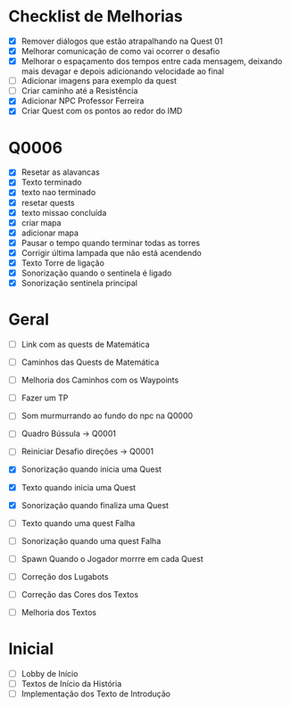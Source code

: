# Checklist de Melhorias

- [x] Remover diálogos que estão atrapalhando na Quest 01
- [x] Melhorar comunicação de como vai ocorrer o desafio
- [x] Melhorar o espaçamento dos tempos entre cada mensagem, deixando mais devagar e depois adicionando velocidade ao final
- [ ] Adicionar imagens para exemplo da quest
- [ ] Criar caminho até a Resistência
- [x] Adicionar NPC Professor Ferreira
- [x] Criar Quest com os pontos ao redor do IMD

# Q0006

- [x] Resetar as alavancas
- [x] Texto terminado
- [x] texto nao terminado
- [x] resetar quests
- [x] texto missao concluída
- [x] criar mapa
- [x] adicionar mapa
- [x] Pausar o tempo quando terminar todas as torres
- [x] Corrigir última lampada que não está acendendo
- [x] Texto Torre de ligação
- [x] Sonorização quando o sentinela é ligado
- [x] Sonorização sentinela principal

# Geral

- [ ] Link com as quests de Matemática
- [ ] Caminhos das Quests de Matemática
- [ ] Melhoria dos Caminhos com os Waypoints
- [ ] Fazer um TP

- [ ] Som murmurrando ao fundo do npc na Q0000
- [ ] Quadro Bússula -> Q0001
- [ ] Reiniciar Desafio direções -> Q0001
- [x] Sonorização quando inicia uma Quest
- [x] Texto quando inicia uma Quest
- [x] Sonorização quando finaliza uma Quest
- [ ] Texto quando uma quest Falha
- [ ] Sonorização quando uma quest Falha
- [ ] Spawn Quando o Jogador morrre em cada Quest
- [ ] Correção dos Lugabots
- [ ] Correção das Cores dos Textos
- [ ] Melhoria dos Textos

# Inicial

- [ ] Lobby de Início
- [ ] Textos de Início da História
- [ ] Implementação dos Texto de Introdução
